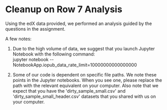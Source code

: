 # Cleanup on Row 7 Analysis

Using the edX data provided, we performed an analysis guided by the questions in the assignment.

A few notes:

1. Due to the high volume of data, we suggest that you launch Jupyter Notebook with the following command:  
jupyter notebook --NotebookApp.iopub_data_rate_limit=10000000000000000

2. Some of our code is dependent on specific file paths. We note these points in the Jupyter notebooks. When you see one,
please replace the path with the relevant equivalent on your computer. Also note that we expect that you have the 'dirty_sample_small.csv' and 'dirty_sample_small_header.csv' datasets that you shared with us on your computer.